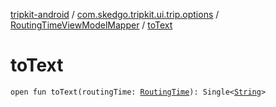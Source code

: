 [tripkit-android](../../index.md) / [com.skedgo.tripkit.ui.trip.options](../index.md) / [RoutingTimeViewModelMapper](index.md) / [toText](./to-text.md)

# toText

`open fun toText(routingTime: `[`RoutingTime`](../../com.skedgo.tripkit.ui.trip/-routing-time.md)`): Single<`[`String`](https://kotlinlang.org/api/latest/jvm/stdlib/kotlin/-string/index.html)`>`